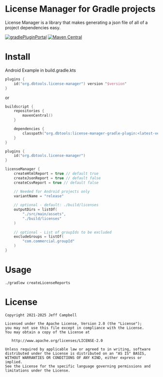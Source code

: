 License Manager for Gradle projects
===================================

License Manager is a library that makes generating a json file of all of a project dependencies easy.  

[![gradlePluginPortal](https://img.shields.io/maven-metadata/v/https/plugins.gradle.org/m2/com/github/ben-manes/versions/com.github.ben-manes.versions.gradle.plugin/maven-metadata.xml.svg?label=gradlePluginPortal)](https://plugins.gradle.org/plugin/org.dbtools.license-manager)
[![Maven Central](https://maven-badges.herokuapp.com/maven-central/org.dbtools/license-manager-gradle-plugin/badge.svg)](https://maven-badges.herokuapp.com/maven-central/org.dbtools/license-manager-gradle-plugin)

Install
=======
Android Example in build.gradle.kts

```kotlin
plugins {
    id("org.dbtools.license-manager") version "$version"
}
```

or

```kotlin
buildscript {
    repositories {
        mavenCentral()
    }

    dependencies {
        classpath("org.dbtools:license-manager-gradle-plugin:<latest-version-here>")
    }
}

plugins {
    id("org.dbtools.license-manager")
}
```

```kotlin
licenseManager {
    createHtmlReport = true // default true
    createJsonReport = true // default false
    createCsvReport = true // default false

    // Needed for Android projects only
    variantName = "release"
    
    // optional - default: ./build/licenses
    outputDirs = listOf(
        "./src/main/assets",
        "./build/licenses"
    )
    
    // optional - List of groupIds to be excluded
    excludeGroups = listOf(
        "com.commercial.groupId"
    )
}
```

Usage
=====

    ./gradlew createLicenseReports

License
=======

    Copyright 2021-2025 Jeff Campbell

    Licensed under the Apache License, Version 2.0 (the "License");
    you may not use this file except in compliance with the License.
    You may obtain a copy of the License at

       http://www.apache.org/licenses/LICENSE-2.0

    Unless required by applicable law or agreed to in writing, software
    distributed under the License is distributed on an "AS IS" BASIS,
    WITHOUT WARRANTIES OR CONDITIONS OF ANY KIND, either express or implied.
    See the License for the specific language governing permissions and
    limitations under the License.
